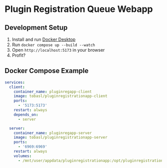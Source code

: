 # Plugin Registration Queue Webapp

## Development Setup

1. Install and run [Docker Desktop](https://www.docker.com/products/docker-desktop/)
1. Run `docker compose up --build --watch`
1. Open `http://localhost:5173` in your browser
1. Profit?

## Docker Compose Example

```yaml
services:
  client:
    container_name: pluginregapp-client
    image: tobasl/pluginregistrationapp-client
    ports:
      - '5173:5173'
    restart: always
    depends_on:
      - server

  server:
    container_name: pluginregapp-server
    image: tobasl/pluginregistrationapp-server
    ports:
      - '6969:6969'
    restart: always
    volumes:
      - /mnt/user/appdata/pluginregistrationapp:/opt/pluginregistrationapp/data
```
